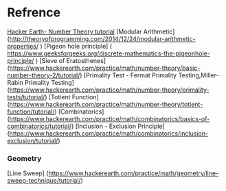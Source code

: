 # Refrence

[Hacker Earth- Number Theory tutorial]( https://www.hackerearth.com/practice/math/number-theory/basic-number-theory-1/tutorial/)
[Modular Arithmetic] (http://theoryofprogramming.com/2014/12/24/modular-arithmetic-properties/ )
[Pigeon hole principle] ( https://www.geeksforgeeks.org/discrete-mathematics-the-pigeonhole-principle/ )
[Sieve of Eratosthenes] (https://www.hackerearth.com/practice/math/number-theory/basic-number-theory-2/tutorial/)
[Primality Test - Fermat Primality Testing,Miller-Rabin Primality Testing] (https://www.hackerearth.com/practice/math/number-theory/primality-tests/tutorial/)
[Totient Function] (https://www.hackerearth.com/practice/math/number-theory/totient-function/tutorial/)
[Combinatorics] (https://www.hackerearth.com/practice/math/combinatorics/basics-of-combinatorics/tutorial/)
[Inclusion - Exclusion Principle] (https://www.hackerearth.com/practice/math/combinatorics/inclusion-exclusion/tutorial/)

### Geometry

[Line Sweep] (https://www.hackerearth.com/practice/math/geometry/line-sweep-technique/tutorial/)
